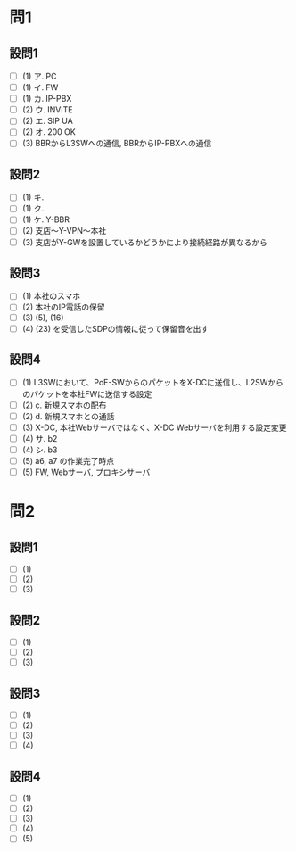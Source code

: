 # 問1

## 設問1

- [ ] (1) ア. PC
- [ ] (1) イ. FW
- [ ] (1) カ. IP-PBX
- [ ] (2) ウ. INVITE
- [ ] (2) エ. SIP UA
- [ ] (2) オ. 200 OK
- [ ] (3) BBRからL3SWへの通信, BBRからIP-PBXへの通信

## 設問2

- [ ] (1) キ.
- [ ] (1) ク.
- [ ] (1) ケ. Y-BBR
- [ ] (2) 支店～Y-VPN～本社
- [ ] (3) 支店がY-GWを設置しているかどうかにより接続経路が異なるから

## 設問3

- [ ] (1) 本社のスマホ
- [ ] (2) 本社のIP電話の保留
- [ ] (3) (5), (16)
- [ ] (4) (23) を受信したSDPの情報に従って保留音を出す

## 設問4

- [ ] (1) L3SWにおいて、PoE-SWからのパケットをX-DCに送信し、L2SWからのパケットを本社FWに送信する設定
- [ ] (2) c. 新規スマホの配布
- [ ] (2) d. 新規スマホとの通話
- [ ] (3) X-DC, 本社Webサーバではなく、X-DC Webサーバを利用する設定変更
- [ ] (4) サ. b2
- [ ] (4) シ. b3
- [ ] (5) a6, a7 の作業完了時点
- [ ] (5) FW, Webサーバ, プロキシサーバ

# 問2

## 設問1

- [ ] (1)
- [ ] (2)
- [ ] (3)

## 設問2

- [ ] (1)
- [ ] (2)
- [ ] (3)

## 設問3

- [ ] (1)
- [ ] (2)
- [ ] (3)
- [ ] (4)

## 設問4

- [ ] (1)
- [ ] (2)
- [ ] (3)
- [ ] (4)
- [ ] (5)
